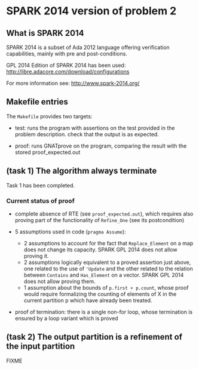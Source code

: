 # SPARK 2014 version of problem 2

## What is SPARK 2014

SPARK 2014 is a subset of Ada 2012 language offering verification capabilities, mainly with pre and post-conditions.

GPL 2014 Edition of SPARK 2014 has been used: http://libre.adacore.com/download/configurations

For more information see: http://www.spark-2014.org/

## Makefile entries

The `Makefile` provides two targets:

* test: runs the program with assertions on the test provided in the problem description.
  check that the output is as expected.

* proof: runs GNATprove on the program, comparing the result with the stored proof_expected.out


## (task 1) The algorithm always terminate

Task 1 has been completed.

### Current status of proof

* complete absence of RTE (see `proof_expected.out`), which requires also proving part of
  the functionality of `Refine_One` (see its postcondition)

* 5 assumptions used in code (`pragma Assume`):
   - 2 assumptions to account for the fact that `Replace_Element` on a map does not change
     its capacity. SPARK GPL 2014 does not allow proving it.
   - 2 assumptions logically equivalent to a proved assertion just above, one related to
     the use of `'Update` and the other related to the relation between `Contains` and
     `Has_Element` on a vector. SPARK GPL 2014 does not allow proving them.
   - 1 assumption about the bounds of `p.first + p.count`, whose proof would require
     formalizing the counting of elements of X in the current partition p which have already
     been treated.

* proof of termination: there is a single non-for loop, whose termination is ensured by
  a loop variant which is proved

## (task 2) The output partition is a refinement of the input partition

FIXME
